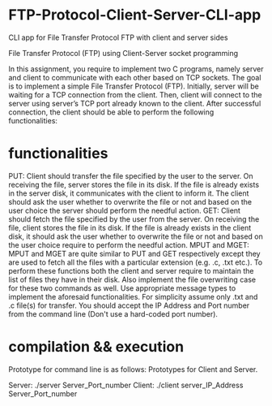 # FTP-Protocol-Client-Server-CLI-app
CLI app for File Transfer Protocol FTP with client and server sides

File Transfer Protocol (FTP) using Client-Server socket programming


In this assignment, you require to implement two C programs, namely server and client to communicate
with each other based on TCP sockets. The goal is to implement a simple File Transfer Protocol (FTP).
Initially, server will be waiting for a TCP connection from the client. Then, client will connect to the
server using server’s TCP port already known to the client. After successful connection, the client should be able to perform the following functionalities:
# functionalities
PUT: Client should transfer the file specified by the user to the server. On receiving the file,
server stores the file in its disk. If the file is already exists in the server disk, it communicates
with the client to inform it. The client should ask the user whether to overwrite the file or not and
based on the user choice the server should perform the needful action.
GET: Client should fetch the file specified by the user from the server. On receiving the file,
client stores the file in its disk. If the file is already exists in the client disk, it should ask the user
whether to overwrite the file or not and based on the user choice require to perform the needful
action.
MPUT and MGET: MPUT and MGET are quite similar to PUT and GET respectively except
they are used to fetch all the files with a particular extension (e.g. .c, .txt etc.). To perform these
functions both the client and server require to maintain the list of files they have in their disk.
Also implement the file overwriting case for these two commands as well.
Use appropriate message types to implement the aforesaid functionalities. For simplicity assume only .txt
and .c file(s) for transfer.
You should accept the IP Address and Port number from the command line (Don't use a hard-coded port
number).
# compilation && execution
Prototype for command line is as follows:
Prototypes for Client and Server.

Server: ./server Server_Port_number
Client: ./client server_IP_Address Server_Port_number
